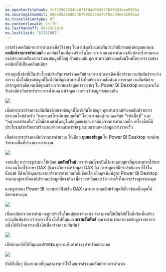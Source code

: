 ```yaml
---
ms.openlocfilehash: fcf73962534ec8f1fda009304768fd43aaa0955a
ms.sourcegitcommit: 60dad5aa0d85db790553e537bf8ac34ee3289ba3
ms.translationtype: HT
ms.contentlocale: th-TH
ms.lasthandoff: 05/29/2019
ms.locfileid: "61257092"
---
```

การสร้างคอลัมน์จากการคำนวณคือวิธีง่ายๆ ในการส่งเสริมและเพิ่มประสิทธิภาพของข้อมูลของคุณ **คอลัมน์จากการคำนวณ**คือ คอลัมน์ใหม่ที่คุณสร้างขึ้นโดยการกำหนดการคำนวณที่แปลงหรือรวมสององค์ประกอบหรือมากกว่าของข้อมูลที่มีอยู่ ตัวอย่างเช่น คุณสามารถสร้างคอลัมน์ใหม่โดยการรวมสองคอลัมน์ให้เป็นคอลัมน์เดียว

สาเหตุหนึ่งข้อที่เป็นประโยชน์สำหรับการสร้างคอลัมน์จากการคำนวณคือเพื่อสร้างความสัมพันธ์ระหว่างตาราง เมื่อไม่มีเขตข้อมูลที่ไม่ซ้ำกันที่คุณสามารถใช้เพื่อสร้างความสัมพันธ์ การขาดความสัมพันธ์จะปรากฏอย่างชัดเจนเมื่อคุณสร้างการแสดงข้อมูลตารางง่ายๆ ใน Power BI Desktop และคุณจะได้รับค่าเดียวกับสำหรับรายการทั้งหมด แม้ว่าคุณจะทราบว่าข้อมูลย่อยต่างกัน

![](media/2-3-create-calculated-columns/2-3_1.png)

เมื่อต้องการสร้างความสัมพันธ์ด้วยเขตข้อมูลที่ไม่ซ้ำกันในข้อมูล คุณสามารถสร้างคอลัมน์จากการคำนวณใหม่สำหรับ “หมายเลขโทรศัพท์แบบเต็ม” โดยการผสมค่าจากคอลัมน์ “รหัสพื้นที่” และ “หมายเลขท้องถิ่น” เมื่อมีค่าเหล่านั้นอยู่ในข้อมูลของคุณ คอลัมน์จากการคำนวณคือ เครื่องมือที่มีประโยชน์สำหรับการสร้างแบบจำลองและการจัดรูปแบบการแสดงข้อมูลอย่างรวดเร็ว

เมื่อต้องการสร้างคอลัมน์จากการคำนวณ ให้เลือก **มุมมองข้อมูล** ใน Power BI Desktop จากด้านซ้ายของพื้นที่ทำงานของรายงาน

![](media/2-3-create-calculated-columns/2-3_2.png)

จากแท็บ การวางรูปแบบ ให้เลือก **คอลัมน์ใหม่** การทำเช่นนี้จะเปิดใช้งานแถบสูตรที่คุณสามารถใส่การคำนวณโดยใช้ภาษา DAX (นิพจน์วิเคราะห์ข้อมูล) DAX คือ ภาษาสูตรที่มีประสิทธิภาพ ที่ใช้ใน Excel ที่ช่วยให้คุณสามารถสร้างการคำนวณที่ซับซ้อนได้ เมื่อคุณพิมพ์สูตร Power BI Desktop จะแสดงสูตรหรือองค์ประกอบข้อมูลที่ตรงกัน เพื่อช่วยเหลือและเร่งความเร็วในการสร้างสูตรของคุณ

แถบสูตรของ Power BI จะแนะนำฟังก์ชัน DAX เฉพาะและคอลัมน์ข้อมูลที่เกี่ยวข้องเมื่อคุณใส่นิพจน์ของคุณ

![](media/2-3-create-calculated-columns/2-3_3.png)

เมื่อคอลัมน์จากการคำนวณถูกสร้างขึ้นในแต่ละตารางแล้ว จะสามารถใช้เป็นคีย์ที่ไม่ซ้ำกันเพื่อสร้างความสัมพันธ์ระหว่างตารางได้ เมื่อไปที่มุมมอง**ความสัมพันธ์** คุณจะสามารถลากเขตข้อมูลจากตารางหนึ่งไปยังอีกตารางหนึ่งได้เพื่อสร้างความสัมพันธ์

![](media/2-3-create-calculated-columns/2-3_4.png)

เมื่อย้อนกลับไปที่มุมมอง**รายงาน** คุณจะเห็นค่าต่างๆ สำหรับแต่ละเขต

![](media/2-3-create-calculated-columns/2-3_5.png)

ยังมีสิ่งอื่นๆ อีกมากมายที่คุณสามารถทำได้โดยการสร้างคอลัมน์จากการคำนวณ

